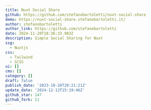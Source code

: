 ```yaml
---
title: Nuxt Social Share
github: https://github.com/stefanobartoletti/nuxt-social-share
demo: https://nuxt-social-share.stefanobartoletti.it/
author: stefanobartoletti
author_link: https://github.com/stefanobartoletti
date: 2024-11-28T18:36:33.983Z
description: Simple Social Sharing for Nuxt
ssg:
  - Nuxtjs
css:
  - Tailwind
  - SCSS
ui: []
cms: []
category: []
draft: false
publish_date: '2023-10-28T20:21:21Z'
update_date: '2024-12-12T15:19:46Z'
github_star: 147
github_fork: 11
---
```

